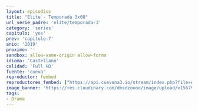 ```yaml
---
layout: episodios
title: "Elite - Temporada 3x08"
url_serie_padre: 'elite/temporada-3'
category: 'series'
capitulo: 'yes'
prev: 'capitulo-7'
anio: '2019'
proximo: ''
sandbox: allow-same-origin allow-forms
idioma: 'Castellano'
calidad: 'Full HD'
fuente: 'cueva'
reproductor: fembed
reproductores_fembed: ["https://api.cuevana3.io/stream/index.php?file=ek5lbm9xYWNrS0xYMTZLa2xNbkdvY3ZTb3BtZng4TGp6ZFpobGFMUGtOelcwcUZmbWRIVzRkakVuS0JnbEplcG1KUnNZSlRTMGViVTBxZGdsdEhPb3M2V29xcUZ1ZFBDbXJtS1lLRFNsWmJheEorYmw5R2wyTmZIbUd4a2w1bW5tSk5sWm1PWm9PUFQxcWVScDl2UjJLSFdtS1NjeHc9PQ","Castellano","https://digiload.co/e/BrLBr1imhm","Castellano","https://feurl.com/v/lg-y5bnd35gglkm","Castellano","https://gdriveplayer.me/embed2.php?link=G4KVElTGQQ05VUROVqrICAuhwDrymJlIeQuGCk4jK0rxoOUoE0FZCZoQRh3CCnxZoj8oVm2dVuKjP%252BnWXhudHjo8jHxcGT1JpkIPPO4h79at0qC8VR8za5%252BJ2jWt8OJvJMP98lwf1fJqjg6SVFYg%252FOcO3q%252B%252FrevCync84LiIYAcp1KvK%252Fjc3ZdE%252BtG0jzW0MHiAo5R71WNVDRP2gBifw8J","Castellano","https://feurl.com/v/47jd0hzjeyxkqyl","Castellano"]
image_banner: 'https://res.cloudinary.com/dmsdzouoo/image/upload/v1567919047/Elite-temporada-2-castellano-online-min_a2xd2n.jpg'
tags:
- Drama
---
```












